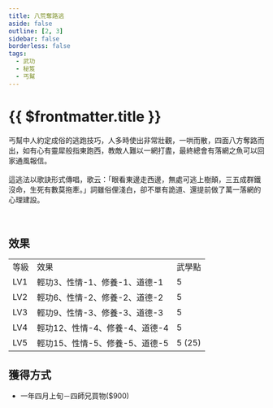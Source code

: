 ```yaml
---
title: 八荒奪路逃
aside: false
outline: [2, 3]
sidebar: false
borderless: false
tags:
  - 武功
  - 秘笈
  - 丐幫
---
```


# {{ $frontmatter.title }}

<BookItemIcon :size="`medium`" :needLink="false" :no="4030" :style="'float: right;'" />

丐幫中人約定成俗的逃跑技巧，人多時使出非常壯觀，一哄而散，四面八方奪路而出，如有心有靈犀般指東跑西，教敵人難以一網打盡，最終總會有落網之魚可以回家通風報信。
<br><br>
這逃法以歌訣形式傳唱，歌云：「眼看東邊走西邊，無處可逃上樹顛，三五成群鐵沒命，生死有數莫拖牽。」詞雖俗俚淺白，卻不單有詭道、還提前做了萬一落網的心理建設。

<br clear="all" />

## 效果

<table>
    <tr>
        <td>等級</td>
        <td>效果</td>
        <td>武學點</td>
    </tr>
    <tr>
        <td>LV1</td>
        <td>輕功3、性情-1、修養-1、道德-1</td>
        <td>5</td>
    </tr>
    <tr>
        <td>LV2</td>
        <td>輕功6、性情-2、修養-2、道德-2</td>
        <td>5</td>
    </tr>
    <tr>
        <td>LV3</td>
        <td>輕功9、性情-3、修養-3、道德-3</td>
        <td>5</td>
    </tr>
    <tr>
        <td>LV4</td>
        <td>輕功12、性情-4、修養-4、道德-4</td>
        <td>5</td>
    </tr>
    <tr>
        <td>LV5</td>
        <td>輕功15、性情-5、修養-5、道德-5</td>
        <td>5 (25)</td>
    </tr>
</table>

## 獲得方式

- 一年四月上旬－四師兄買物($900)
